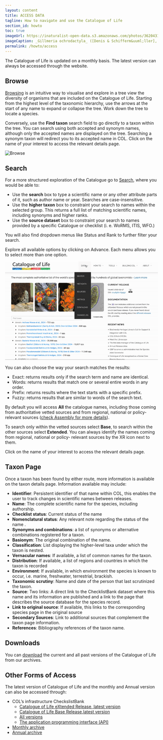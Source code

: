 ```yaml
---
layout: content
title: ACCESS DATA
tagline: How to navigate and use the Catalogue of Life
section_id: howto
toc: true
imageUrl: https://inaturalist-open-data.s3.amazonaws.com/photos/362043140/large.jpg 
imageCaption: _Gillmeria ochrodactyla_ ([Denis & Schifferm&uuml;ller], 1775) - [Photo CC By Donald Hobern](https://www.flickr.com/photos/dhobern/14304880198)
permalink: /howto/access
---
```


The Catalogue of Life is updated on a monthly basis. The latest version can always be accessed through the website.

## Browse 

[Browsing](/)  is an intuitive way to visualise and explore in a tree view the diversity of organisms that are included on the Catalogue of Life. Starting from the highest level of the taxonomic hierarchy, use the arrows at the start of any name to expand or collapse the tree. Work down the tree to locate a species. 

Conversely, use the **Find taxon** search field to go directly to a taxon within the tree. You can search using both accepted and synonym names, although only the accepted names are displayed on the tree. Searching a synonym taxon will redirect you to its accepted name in COL.  Click on the name of your interest to access the relevant details page.


<img src="/images/gif/Browse.gif" alt="Browse" loading="lazy">


## Search

For a more structured exploration of the Catalogue go to [Search](/data/search), where you would be able to:

- Use the **search** box to type a scientific name or any other attribute parts of it, such as author name or year. Searches are case-insensitive.
- Use the **higher taxon** box to constraint your search to names within the selected group. This returns a full list of matching scientific names, including synonyms and higher ranks.
- Use the **source dataset** box to constraint your search to names provided by a specific Catalogue or checklist (i. e. WoRMS, ITIS, WFO.)

You will also find dropdown menus like Status and Rank to further filter your search. 

Explore all available options by clicking on Advance. Each menu allows you to select more than one option.

<img src="/images/gif/Search.gif" alt="Search" loading="lazy">

You can also choose the way your search matches the results:

- Exact: returns results only if the search term and name are identical.
- Words: returns results that match one or several entire words in any order.
- Prefix: returns results where the text starts with a specific prefix.
- Fuzzy: returns results that are similar to words of the search text.


By default you will access **All** the catalogue names, including those coming from authoritative vetted sources and from regional, national or policy- relevant sources ([check Assembly for more details](/building/assembly)).

To search only within the vetted sources select **Base**, to search within the other sources select **Extended**. You can always  identify the names coming from regional, national or policy- relevant sources by the XR icon next to them. 

Click on the name of your interest to access the relevant details page.

## Taxon Page

Once a taxon has been found by either route, more information is available on the taxon details page. Information available may include:

- **Identifier**: Persistent identifier of that name within COL, this enables the user to track changes in scientific names between releases.
- **Name**: The complete scientific name for the species, including authorship.
- **Checklist status**: Current status of the name
- **Nomenclatural status**: Any relevant note regarding the status of the name .
- **Synonyms and combinations**: a list of synonyms or alternative combinations registered for a taxon.
- **Basionym**: The original combination of the name.
- **Classification**: List displaying the higher-level taxa under which the taxon is nested.
- **Vernacular names**: If available, a list of common names for the taxon.
- **Distribution**: If available,  a list of regions and countries in which the taxon is recorded
- **Environment**: If available,  in which  environment the species is known to occur, i.e. marine, freshwater, terrestrial, brackish.
- **Taxonomic scrutiny**: Name and date of the person that last scrutinized the taxon.
- **Source**: Two links: A direct link to the ChecklistBank dataset where this name and its information are published and a link to the page that describes the source database for the species record.
- **Link to original source**: If available,  this links to the corresponding species page in the original source
- **Secondary Sources**: Link to additional sources that complement the taxon page information.
- **References**: Bibliography references of the taxon name.

 
## Downloads
You can [download](/data/download) the current and all past versions of the Catalogue of Life from our archives.


## Other Forms of Access
The latest version of Catalogue of Life and the monthly and Annual version can also be accessed through:

- COL’s infrastructure CheckslistBank
  - [Catalogue of Life eXtended Release, latest version](https://www.checklistbank.org/dataset/3LXR/about)
  - [Catalogue of Life Base Release,latest version](https://www.checklistbank.org/dataset/3LR/about)
  - [All versions](https://www.checklistbank.org/dataset?limit=50&offset=0&releasedFrom=3&sortBy=created)
  - [The application programming interface (API)](/tools/api)
- [Monthly archive](https://download.checklistbank.org/col/monthly/)
- [Annual archive](https://download.checklistbank.org/col/annual/)
